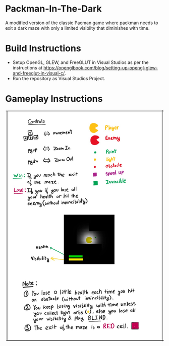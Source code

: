 # Packman-In-The-Dark
 A modified version of the classic Pacman game where packman needs to exit a dark maze with only a limited visibilty that diminishes with time.

# Build Instructions
 - Setup OpenGL, GLEW, and FreeGLUT in Visual Studios as per the instructions at https://openglbook.com/blog/setting-up-opengl-glew-and-freeglut-in-visual-c/.
 - Run the repository as Visual Studios Project.

# Gameplay Instructions

![Drag Racing](quick-start.jpg)
